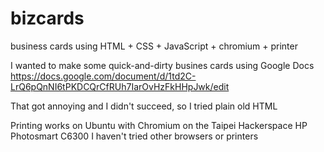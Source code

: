 bizcards
========

business cards using HTML + CSS + JavaScript + chromium + printer

I wanted to make some quick-and-dirty busines cards using Google Docs
https://docs.google.com/document/d/1td2C-LrQ6pQnNI6tPKDCQrCfRUh7IarOvHzFkHHpJwk/edit

That got annoying and I didn't succeed, so I tried plain old HTML

Printing works on Ubuntu with Chromium on the Taipei Hackerspace HP Photosmart C6300
I haven't tried other browsers or printers

